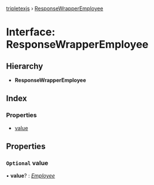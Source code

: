 [tripletexjs](../README.md) › [ResponseWrapperEmployee](responsewrapperemployee.md)

# Interface: ResponseWrapperEmployee

## Hierarchy

* **ResponseWrapperEmployee**

## Index

### Properties

* [value](responsewrapperemployee.md#optional-value)

## Properties

### `Optional` value

• **value**? : *[Employee](../modules/employee.md)*
